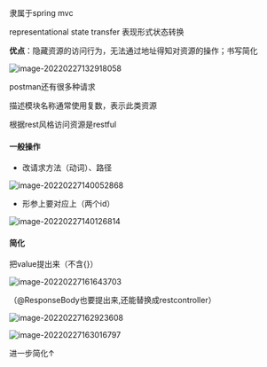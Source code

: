 隶属于spring mvc

representational state transfer 表现形式状态转换

**优点**：隐藏资源的访问行为，无法通过地址得知对资源的操作；书写简化

![image-20220227132918058](https://xingqiu-tuchuang-1256524210.cos.ap-shanghai.myqcloud.com/3978/image-20220227132918058.png)

postman还有很多种请求

描述模块名称通常使用复数，表示此类资源

根据rest风格访问资源是restful

#### 一般操作

* 改请求方法（动词）、路径

![image-20220227140052868](https://xingqiu-tuchuang-1256524210.cos.ap-shanghai.myqcloud.com/3978/image-20220227140052868.png)

* 形参上要对应上（两个id）

![image-20220227140126814](https://xingqiu-tuchuang-1256524210.cos.ap-shanghai.myqcloud.com/3978/image-20220227140126814.png)

#### 简化

把value提出来（不含{}）

![image-20220227161643703](https://xingqiu-tuchuang-1256524210.cos.ap-shanghai.myqcloud.com/3978/image-20220227161643703.png)

（@ResponseBody也要提出来,还能替换成restcontroller）

![image-20220227162923608](https://xingqiu-tuchuang-1256524210.cos.ap-shanghai.myqcloud.com/3978/image-20220227162923608.png)

![image-20220227163016797](https://xingqiu-tuchuang-1256524210.cos.ap-shanghai.myqcloud.com/3978/image-20220227163016797.png)

进一步简化↑